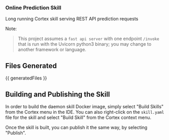 ### Online Prediction Skill

Long running Cortex skill serving REST API prediction requests

Note:
> This project assumes a `fast api server` with one endpoint `/invoke` that is run with the Uvicorn python3 binary; you may change to another framework or language.

## Files Generated
{{ generatedFiles }}

## Building and Publishing the Skill

In order to build the daemon skill Docker image, simply select "Build Skills" from the Cortex menu in the IDE.  You can also right-click on the `skill.yaml` file for the skill and select "Build Skill" from the Cortex context menu.

Once the skill is built, you can publish it the same way, by selecting "Publish".
